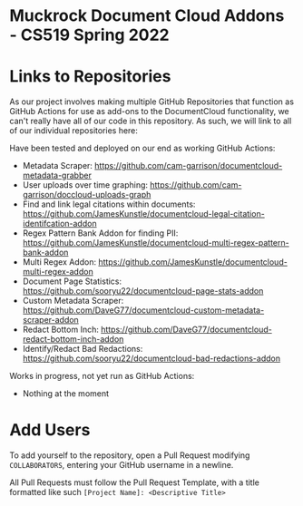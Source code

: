 # Muckrock Document Cloud Addons - CS519 Spring 2022

# Links to Repositories

As our project involves making multiple GitHub Repositories that function as GitHub Actions for use as add-ons to the DocumentCloud functionality, 
we can't really have all of our code in this repository. As such, we will link to all of our individual repositories here:

Have been tested and deployed on our end as working GitHub Actions:

- Metadata Scraper: https://github.com/cam-garrison/documentcloud-metadata-grabber
- User uploads over time graphing: https://github.com/cam-garrison/doccloud-uploads-graph
- Find and link legal citations within documents: https://github.com/JamesKunstle/documentcloud-legal-citation-identifcation-addon 
- Regex Pattern Bank Addon for finding PII: https://github.com/JamesKunstle/documentcloud-multi-regex-pattern-bank-addon
- Multi Regex Addon: https://github.com/JamesKunstle/documentcloud-multi-regex-addon 
- Document Page Statistics: https://github.com/sooryu22/documentcloud-page-stats-addon
- Custom Metadata Scraper: https://github.com/DaveG77/documentcloud-custom-metadata-scraper-addon
- Redact Bottom Inch: https://github.com/DaveG77/documentcloud-redact-bottom-inch-addon
- Identify/Redact Bad Redactions: https://github.com/sooryu22/documentcloud-bad-redactions-addon

Works in progress, not yet run as GitHub Actions:
- Nothing at the moment

# Add Users
To add yourself to the repository, open a Pull Request modifying `COLLABORATORS`, entering your GitHub username in a newline.

All Pull Requests must follow the Pull Request Template, with a title formatted like such `[Project Name]: <Descriptive Title>`
